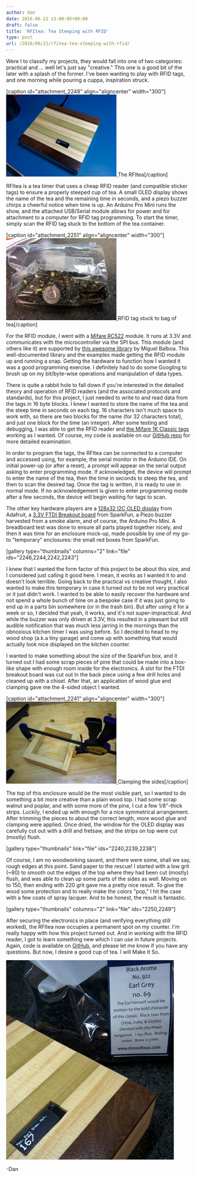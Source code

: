 ```yaml
---
author: dan
date: 2016-06-21 13:00:05+00:00
draft: false
title: 'RFItea: Tea Steeping with RFID'
type: post
url: /2016/06/21/rfitea-tea-steeping-with-rfid/
---
```


Were I to classify my projects, they would fall into one of two categories: practical and ... well let's just say "creative." This one is a good bit of the later with a splash of the former. I've been wanting to play with RFID tags, and one morning while pouring a cuppa, inspiration struck.

[caption id="attachment_2248" align="aligncenter" width="300"][![RFItea](/wp-content/uploads/2016/06/IMG_20160503_165551-Custom-300x222.jpg)
](/wp-content/uploads/2016/06/IMG_20160503_165551-Custom.jpg) The RFItea[/caption]

RFItea is a tea timer that uses a cheap RFID reader (and compatible sticker tags) to ensure a properly steeped cup of tea. A small OLED display shows the name of the tea and the remaining time in seconds, and a piezo buzzer chirps a cheerful notice when time is up. An Arduino Pro Mini runs the show, and the attached USB/Serial module allows for power and for attachment to a computer for RFID tag programming. To start the timer, simply scan the RFID tag stuck to the bottom of the tea container.

[caption id="attachment_2251" align="aligncenter" width="300"][![RFID tag stuck to bag of tea](/wp-content/uploads/2016/06/IMG_20160618_145616-Custom-300x222.jpg)
](/wp-content/uploads/2016/06/IMG_20160618_145616-Custom.jpg) RFID tag stuck to bag of tea[/caption]

For the RFID module, I went with a [Mifare RC522](http://www.amazon.com/SunFounder-Mifare-Antenna-Proximity-Arduino/dp/B00E0ODLWQ) module. It runs at 3.3V and communicates with the microcontroller via the SPI bus. This module (and others like it) are supported by [this awesome library](https://github.com/miguelbalboa/rfid) by Miguel Balboa. This well-documented library and the examples made getting the RFID module up and running a snap. Getting the hardware to function how I wanted it was a good programming exercise. I definitely had to do some Googling to brush up on my bit/byte-wise operations and manipulation of data types.

There is quite a rabbit hole to fall down if you're interested in the detailed theory and operation of RFID readers (and the associated protocols and standards), but for this project, I just needed to write to and read data from the tags in 16 byte blocks. I knew I wanted to store the name of the tea and the steep time in seconds on each tag. 16 characters isn't much space to work with, so there are two blocks for the name (for 32 characters total), and just one block for the time (an integer). After some testing and debugging, I was able to get the RFID reader and [the Mifare 1K Classic tags](http://www.amazon.com/Mifare-NFC-Galaxy-Nexus-Tags/dp/B00BRKUPHA) working as I wanted. Of course, my code is available on our [GitHub repo](https://github.com/ManiacalLabs/RFItea) for more detailed examination.

In order to program the tags, the RFItea can be connected to a computer and accessed using, for example, the serial monitor in the Arduino IDE. On initial power-up (or after a reset), a prompt will appear on the serial output asking to enter programming mode. If acknowledged, the device will prompt to enter the name of the tea, then the time in seconds to steep the tea, and then to scan the desired tag. Once the tag is written, it is ready to use in normal mode. If no acknowledgement is given to enter programming mode after a few seconds, the device will begin waiting for tags to scan.

The other key hardware players are a [128x32 I2C OLED display](https://www.adafruit.com/products/931) from Adafruit, a [3.3V FTDI Breakout board](https://www.sparkfun.com/products/9873) from SparkFun, a Piezo buzzer harvested from a smoke alarm, and of course, the Arduino Pro Mini. A breadboard test was done to ensure all parts played together nicely, and then it was time for an enclosure mock-up, made possible by one of my go-to "temporary" enclosures: the small red boxes from SparkFun.

[gallery type="thumbnails" columns="2" link="file" ids="2246,2244,2242,2243"]

I knew that I wanted the form factor of this project to be about this size, and I considered just calling it good here. I mean, it works as I wanted it to and doesn't look terrible. Going back to the practical vs creative thought, I also wanted to make this temporary in case it turned out to be not very practical or it just didn't work. I wanted to be able to easily recover the hardware and not spend a whole bunch of time on a bespoke case if it was just going to end up in a parts bin somewhere (or in the trash bin). But after using it for a week or so, I decided that yeah, it works, and it's not super-impractical. And while the buzzer was only driven at 3.3V, this resulted in a pleasant but still audible notification that was much less jarring in the mornings than the obnoxious kitchen timer I was using before. So I decided to head to my wood shop (a.k.a tiny garage) and come up with something that would actually look nice displayed on the kitchen counter.

I wanted to make something about the size of the SparkFun box, and it turned out I had some scrap pieces of pine that could be made into a box-like shape with enough room inside for the electronics. A slot for the FTDI breakout board was cut out in the back piece using a few drill holes and cleaned up with a chisel. After that, an application of wood glue and clamping gave me the 4-sided object I wanted.

[caption id="attachment_2241" align="aligncenter" width="300"][![Clamping the sides](/wp-content/uploads/2016/06/IMG_20160430_122055-Custom-300x222.jpg)
](/wp-content/uploads/2016/06/IMG_20160430_122055-Custom.jpg) Clamping the sides[/caption]

The top of this enclosure would be the most visible part, so I wanted to do something a bit more creative than a plain wood top. I had some scrap walnut and poplar, and with some more of the pine, I cut a few 1/8"-thick strips. Luckily, I ended up with enough for a nice symmetrical arrangement. After trimming the pieces to about the correct length, more wood glue and clamping were applied. Once dried, the window for the OLED display was carefully cut out with a drill and fretsaw, and the strips on top were cut (mostly) flush.

[gallery type="thumbnails" link="file" ids="2240,2239,2238"]

Of course, I am no woodworking savant, and there were some, shall we say, rough edges at this point. Sand paper to the rescue! I started with a low grit (~80) to smooth out the edges of the top where they had been cut (mostly) flush, and was able to clean up some parts of the sides as well. Moving on to 150, then ending with 220 grit gave me a pretty nice result. To give the wood some protection and to really make the colors "pop," I hit the case with a few coats of spray lacquer. And to be honest, the result is fantastic.

[gallery type="thumbnails" columns="2" link="file" ids="2250,2249"]

After securing the electronics in place (and verifying everything still worked), the RFItea now occupies a permanent spot on my counter. I'm really happy with how this project turned out. And in working with the RFID reader, I got to learn something new which I can use in future projects. Again, code is available on [GitHub](https://github.com/ManiacalLabs/RFItea), and please let me know if you have any questions. But now, I desire a good cup of tea. I will Make It So.



[![IMG_20160605_103401_crop (Custom)](/wp-content/uploads/2016/06/IMG_20160605_103401_crop-Custom.jpg)
](/wp-content/uploads/2016/06/IMG_20160605_103401_crop-Custom.jpg)





-Dan
